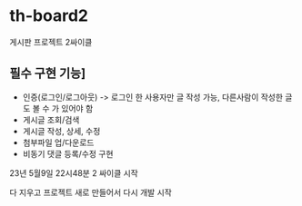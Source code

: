 # th-board2
게시판 프로젝트 2싸이클

## 필수 구현 기능]
* 인증(로그인/로그아웃) -> 로그인 한 사용자만 글 작성 가능, 다른사람이 작성한 글도 볼 수 가 있어야 함
* 게시글 조회/검색
* 게시글 작성, 상세, 수정
* 첨부파일 업/다운로드
* 비동기 댓글 등록/수정 구현

23년 5월9일 22시48분 2 싸이클 시작

다 지우고 프로젝트 새로 만들어서 다시 개발 시작
